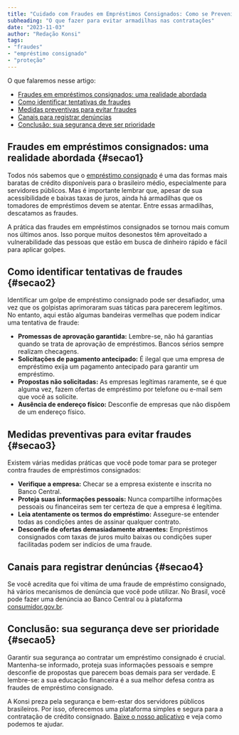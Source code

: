 ```yaml
---
title: "Cuidado com Fraudes em Empréstimos Consignados: Como se Prevenir"
subheading: "O que fazer para evitar armadilhas nas contratações"
date: "2023-11-03"
author: "Redação Konsi"
tags:
- "fraudes" 
- "empréstimo consignado"
- "proteção"
---
```


O que falaremos nesse artigo:

- [Fraudes em empréstimos consignados: uma realidade abordada](#secao1)
- [Como identificar tentativas de fraudes](#secao2)
- [Medidas preventivas para evitar fraudes](#secao3)
- [Canais para registrar denúncias](#secao4)
- [Conclusão: sua segurança deve ser prioridade](#secao5)

## Fraudes em empréstimos consignados: uma realidade abordada {#secao1}

Todos nós sabemos que o [empréstimo consignado](https://konsi.com.br/postagens/emprstimo-consignado-vs-emprstimo-pessoal-qual-escolher-como-servidor-pblico) é uma das formas mais baratas de crédito disponíveis para o brasileiro médio, especialmente para servidores públicos. Mas é importante lembrar que, apesar de sua acessibilidade e baixas taxas de juros, ainda há armadilhas que os tomadores de empréstimos devem se atentar. Entre essas armadilhas, descatamos as fraudes. 

A prática das fraudes em empréstimos consignados se tornou mais comum nos últimos anos. Isso porque muitos desonestos têm aproveitado a vulnerabilidade das pessoas que estão em busca de dinheiro rápido e fácil para aplicar golpes.

## Como identificar tentativas de fraudes {#secao2}

Identificar um golpe de empréstimo consignado pode ser desafiador, uma vez que os golpistas aprimoraram suas táticas para parecerem legítimos. No entanto, aqui estão algumas bandeiras vermelhas que podem indicar uma tentativa de fraude:

- **Promessas de aprovação garantida:** Lembre-se, não há garantias quando se trata de aprovação de empréstimos. Bancos sérios sempre realizam checagens.
- **Solicitações de pagamento antecipado:** É ilegal que uma empresa de empréstimo exija um pagamento antecipado para garantir um empréstimo.
- **Propostas não solicitadas:** As empresas legítimas raramente, se é que alguma vez, fazem ofertas de empréstimo por telefone ou e-mail sem que você as solicite.
- **Ausência de endereço físico:** Desconfie de empresas que não dispõem de um endereço físico.

## Medidas preventivas para evitar fraudes {#secao3}

Existem várias medidas práticas que você pode tomar para se proteger contra fraudes de empréstimos consignados:

- **Verifique a empresa:** Checar se a empresa existente e inscrita no Banco Central.
- **Proteja suas informações pessoais:** Nunca compartilhe informações pessoais ou financeiras sem ter certeza de que a empresa é legítima.
- **Leia atentamente os termos do empréstimo:** Assegure-se entender todas as condições antes de assinar qualquer contrato.
- **Desconfie de ofertas demasiadamente atraentes:** Empréstimos consignados com taxas de juros muito baixas ou condições super facilitadas podem ser indícios de uma fraude.

## Canais para registrar denúncias {#secao4}

Se você acredita que foi vítima de uma fraude de empréstimo consignado, há vários mecanismos de denúncia que você pode utilizar. No Brasil, você pode fazer uma denúncia ao Banco Central ou à plataforma [consumidor.gov.br](https://www.consumidor.gov.br).

## Conclusão: sua segurança deve ser prioridade {#secao5}

Garantir sua segurança ao contratar um empréstimo consignado é crucial. Mantenha-se informado, proteja suas informações pessoais e sempre desconfie de propostas que parecem boas demais para ser verdade. E lembre-se: a sua educação financeira é a sua melhor defesa contra as fraudes de empréstimo consignado.

A Konsi preza pela segurança e bem-estar dos servidores públicos brasileiros. Por isso, oferecemos uma plataforma simples e segura para a contratação de crédito consignado. [Baixe o nosso aplicativo](https://konsi.com.br/) e veja como podemos te ajudar.